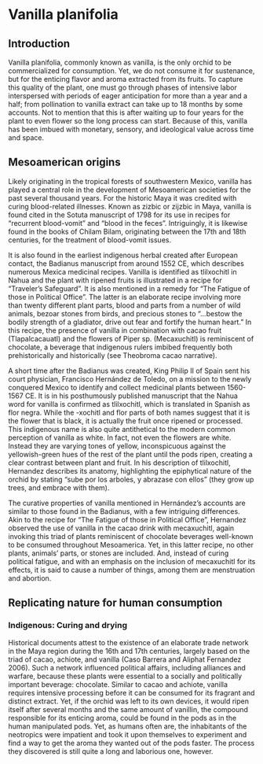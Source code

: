 # Vanilla planifolia

## Introduction

Vanilla planifolia, commonly known as vanilla, is the only orchid to be commercialized for consumption. Yet, we do not consume it for sustenance, but for the enticing flavor and aroma extracted from its fruits. To capture this quality of the plant, one must go through phases of intensive labor interspersed with periods of eager anticipation for more than a year and a half; from pollination to vanilla extract can take up to 18 months by some accounts. Not to mention that this is after waiting up to four years for the plant to even flower so the long process can start. Because of this, vanilla has been imbued with monetary, sensory, and ideological value across time and space.

## Mesoamerican origins

Likely originating in the tropical forests of southwestern Mexico, vanilla has played a central role in the development of Mesoamerican societies for the past several thousand years. For the historic Maya it was credited with curing blood-related illnesses. Known as zizbic or zijzbic in Maya, vanilla is found cited in the Sotuta manuscript of 1798 for its use in recipes for “recurrent blood-vomit” and “blood in the feces”. Intriguingly, it is likewise found in the books of Chilam Bilam, originating between the 17th and 18th centuries, for the treatment of blood-vomit issues. 

It is also found in the earliest indigenous herbal created after European contact, the Badianus manuscript from around 1552 CE, which describes numerous Mexica medicinal recipes. Vanilla is identified as tlilxochitl in Nahua and the plant with ripened fruits is illustrated in a recipe for “Traveler’s Safeguard”. It is also mentioned in a remedy for “The Fatigue of those in Political Office”. The latter is an elaborate recipe involving more than twenty different plant parts, blood and parts from a number of wild animals, bezoar stones from birds, and precious stones to “…bestow the bodily strength of a gladiator, drive out fear and fortify the human heart.” In this recipe, the presence of vanilla in combination with cacao fruit (Tlapalcacauatl) and the flowers of Piper sp. (Mecaxuchitl) is reminiscent of chocolate, a beverage that indigenous rulers imbibed frequently both prehistorically and historically (see Theobroma cacao narrative). 

A short time after the Badianus was created, King Philip II of Spain sent his court physician, Francisco Hernández de Toledo, on a mission to the newly conquered Mexico to identify and collect medicinal plants between 1560-1567 CE.  It is in his posthumously published manuscript that the Nahua word for vanilla is confirmed as tlilxochitl, which is translated in Spanish as flor negra. While the -xochitl and flor parts of both names suggest that it is the flower that is black, it is actually the fruit once ripened or processed. This indigenous name is also quite antithetical to the modern common perception of vanilla as white. In fact, not even the flowers are white. Instead they are varying tones of yellow, inconspicuous against the yellowish-green hues of the rest of the plant until the pods ripen, creating a clear contrast between plant and fruit. In his description of tlilxochitl, Hernandez describes its anatomy, highlighting the epiphytical nature of the orchid by stating “sube por los arboles, y abrazase con ellos” (they grow up trees, and embrace with them).
	
The curative properties of vanilla mentioned in Hernández’s accounts are similar to those found in the Badianus, with a few intriguing differences. Akin to the recipe for “The Fatigue of those in Political Office”, Hernandez observed the use of vanilla in the cacao drink with mecaxuchitl, again invoking this triad of plants reminiscent of chocolate beverages well-known to be consumed throughout Mesoamerica. Yet, in this latter recipe, no other plants, animals’ parts, or stones are included. And, instead of curing political fatigue, and with an emphasis on the inclusion of mecaxuchitl for its effects, it is said to cause a number of things, among them are menstruation and abortion.

## Replicating nature for human consumption

### Indigenous: Curing and drying

Historical documents attest to the existence of an elaborate trade network in the Maya region during the 16th and 17th centuries, largely based on the triad of cacao, achiote, and vanilla (Caso Barrera and Aliphat Fernandez 2006). Such a network influenced political affairs, including alliances and warfare, because these plants were essential to a socially and politically important beverage: chocolate. Similar to cacao and achiote, vanilla requires intensive processing before it can be consumed for its fragrant and distinct extract. Yet, if the orchid was left to its own devices, it would ripen itself after several months and the same amount of vanillin, the compound responsible for its enticing aroma, could be found in the pods as in the human manipulated pods. Yet, as humans often are, the inhabitants of the neotropics were impatient and took it upon themselves to experiment and find a way to get the aroma they wanted out of the pods faster. The process they discovered is still quite a long and laborious one, however.
